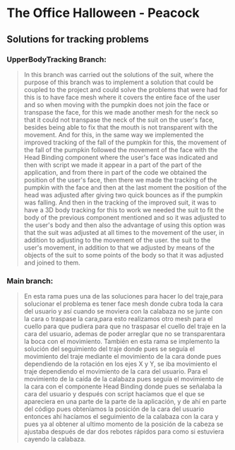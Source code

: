 

# **The Office Halloween - Peacock**
## Solutions for tracking problems
### UpperBodyTracking Branch:
>In this branch was carried out the solutions of the suit, where the purpose of this branch was to implement a solution that could be coupled to the project and could solve the problems that were had for this is to have face mesh 
where it covers the entire face of the user and so when moving with the pumpkin does not join the face or transpase the face, for this we made another mesh for the neck so that it could not transpase the neck of the suit on the user's face, 
besides being able to fix that the mouth is not transparent with the movement. And for this, in the same way we implemented the improved tracking of the fall of the pumpkin for this, the movement of the fall of the pumpkin followed the movement of the face with the Head Binding component
where the user's face was indicated and then with script we made it appear in a part of the part of the application, and from there in part of the code we obtained the position of the user's face, then there we made the tracking of the pumpkin with the face and then at the last moment the position of the head was adjusted 
after giving two quick bounces as if the pumpkin was falling.
And then in the tracking of the improved suit, it was to have a 3D body tracking for this to work we needed the suit to fit the body of the previous component mentioned and so it was adjusted to the user's body and then also the advantage of using this option was that the suit was adjusted at all times to the movement of the user, in addition to adjusting to the movement of the user.
the suit to the user's movement, in addition to that we adjusted by means of the objects of the suit to some points of the body so that it was adjusted and joined to them.

### Main branch:
>En esta rama pues una de las soluciones para hacer lo del traje,para solucionar el problema es tener face mesh donde cubra toda la cara del usuario y así cuando se moviera con la calabaza no se junte con la cara o traspase la cara,para esto realizamos otro mesh para el cuello para que pudiera
para que no traspasar el cuello del traje en la cara del usuario, ademas de poder arreglar que no se transparentara la boca con el movimiento.
También en esta rama se implemento la solución del seguimiento del traje donde pues se seguía el movimiento del traje mediante el movimiento de la cara donde pues dependiendo de la rotación en los ejes X y Y, se iba movimiento el traje dependiendo el movimiento de la cara del usuario.
Para el movimiento de la caída de la calabaza pues seguía el movimiento de la cara con el componente Head Binding donde pues se señalaba  la cara del usuario y después con script hacíamos que el que se apareciera en una parte de la parte de la aplicación, y de ahí en parte del código pues obteníamos la posición de la cara del usuario
entonces ahí hacíamos el seguimiento de la calabaza con la cara  y pues ya al obtener al ultimo momento de la posición de la cabeza se ajustaba después de dar dos rebotes rápidos para como si estuviera cayendo la calabaza.